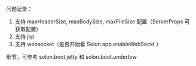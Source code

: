 问题记录：

1. 支持 maxHeaderSize, maxBodySize, maxFileSize 配置（ServerProps 可获取配置）
2. 支持 jsp 
3. 支持 websocket（是否开始看 Solon.app.enableWebSockt ）


细节，可参考 solon.boot.jetty 和 solon.boot.undertow